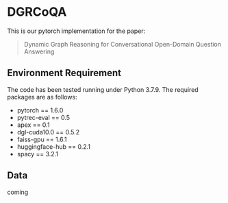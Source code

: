 # DGRCoQA
This is our pytorch implementation for the paper:  
> Dynamic Graph Reasoning for Conversational Open-Domain Question Answering


## Environment Requirement
The code has been tested running under Python 3.7.9. The required packages are as follows:
- pytorch == 1.6.0
- pytrec-eval == 0.5
- apex == 0.1
- dgl-cuda10.0 == 0.5.2
- faiss-gpu == 1.6.1
- huggingface-hub == 0.2.1
- spacy == 3.2.1

## Data
coming
